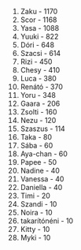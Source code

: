 1. Zaku - 1170
2. Scor - 1168
3. Yasa - 1088
4. Yuuki - 822
5. Dóri - 648
6. Szacsi - 614
7. Rizi - 450
8. Chesy - 410
9. Luca - 380
10. Renátó - 370
11. Yoru - 348
12. Gaara - 206
13. Zsolti - 160
14. Nezu - 120
15. Szaszus - 114
16. Taka - 80
17. Sába - 60
17. Aya-chan - 60
18. Papee - 50
19. Nadine - 40
19. Vanessa - 40
19. Daniella - 40
20. Timi - 20
21. Szandi - 10
21. Noira - 10
21. takarítónéni - 10
21. Kitty - 10
21. Myki - 10
